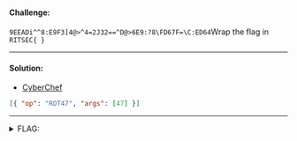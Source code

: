 #### Challenge:

`9EEADi^^8:E9F3]4@>^4=2J32==^D@>6E9:?8\FD67F=\C:ED64`Wrap the flag in `RITSEC{ }`

---

#### Solution:

- [CyberChef](https://gchq.github.io/CyberChef/)

```json
[{ "op": "ROT47", "args": [47] }]
```

---

<details><summary>FLAG:</summary>

```
RITSEC{https://github.com/clayball/something-useful-ritsec}
```

</details>
<br/>
